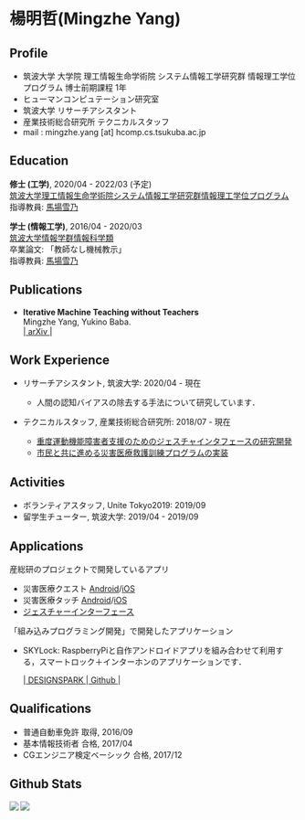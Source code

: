 # 楊明哲(Mingzhe Yang)

## Profile

- 筑波大学 大学院 理工情報生命学術院 システム情報工学研究群 情報理工学位プログラム 博士前期課程 1年
- ヒューマンコンピュテーション研究室
- 筑波大学 リサーチアシスタント
- 産業技術総合研究所 テクニカルスタッフ
- mail : mingzhe.yang [at] hcomp.cs.tsukuba.ac.jp

## Education

**修士 (工学)**, 2020/04 - 2022/03 (予定)  
[筑波大学理工情報生命学術院システム情報工学研究群情報理工学位プログラム](https://www.cs.tsukuba.ac.jp/)  
指導教員: [馬場雪乃](http://yukinobaba.jp/)  

**学士 (情報工学)**, 2016/04 - 2020/03  
[筑波大学情報学群情報科学類](https://www.coins.tsukuba.ac.jp/)  
卒業論文: 「教師なし機械教示」  
指導教員: [馬場雪乃](http://yukinobaba.jp/)  

<!-- ## Research -->

<!-- ## Awards -->

## Publications

- **Iterative Machine Teaching without Teachers**  
Mingzhe Yang, Yukino Baba.  
|[ arXiv ](https://arxiv.org/abs/2006.15339)|

## Work Experience

- リサーチアシスタント, 筑波大学: 2020/04 - 現在
  - 人間の認知バイアスの除去する手法について研究しています．

- テクニカルスタッフ, 産業技術総合研究所: 2018/07 - 現在
  - [重度運動機能障害者支援のためのジェスチャインタフェースの研究開発](http://gesture-interface.jp/gesture-interface/)
  - [市民と共に進める災害医療救護訓練プログラムの実装](http://www.disaster-medutainment.jp/)

## Activities

- ボランティアスタッフ, Unite Tokyo2019: 2019/09
- 留学生チューター, 筑波大学: 2019/04 - 2019/09

## Applications

産総研のプロジェクトで開発しているアプリ

- 災害医療クエスト [Android](https://play.google.com/store/apps/details?id=go.aist.DMQuest)/[iOS](https://apps.apple.com/jp/app/zai-hai-yi-liaoquest/id1139119937)
- 災害医療タッチ [Android](https://play.google.com/store/apps/details?id=go.aist.DMTouch)/[iOS](https://apps.apple.com/jp/app/zai-hai-yi-liaotatchi/id1139091258)
- [ジェスチャーインターフェース](http://gesture-interface.jp/download/gesture_music/)

「組み込みプログラミング開発」で開発したアプリケーション  

- SKYLock: RaspberryPiと自作アンドロイドアプリを組み合わせて利用する，スマートロック＋インターホンのアプリケーションです．  

  \|[ DESIGNSPARK ](https://www.rs-online.com/designspark/skylock-jp)\|[ Github ](https://github.com/mei28/SKY_LOCK)\|

## Qualifications

- 普通自動車免許 取得, 2016/09
- 基本情報技術者 合格, 2017/04
- CGエンジニア検定ベーシック 合格, 2017/12

## Github Stats

<a href="https://github.com/anuraghazra/github-readme-stats">
  <img align="left" src="https://github-readme-stats.vercel.app/api?username=mei28&count_private=true&show_icons=true&theme=vue" />
</a>
<a href="https://github.com/anuraghazra/github-readme-stats">
  <img align="left" src="https://github-readme-stats.vercel.app/api/top-langs/?username=mei28&layout=compact&theme=vue" />
</a>